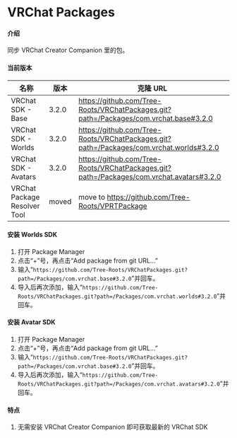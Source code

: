# VRChat Packages

#### 介绍

同步 VRChat Creator Companion 里的包。

#### 当前版本

| 名称                         | 版本   | 克隆 URL                                                                                           |
| ---------------------------- | ------ | -------------------------------------------------------------------------------------------------- |
| VRChat SDK - Base            | 3.2.0  | https://github.com/Tree-Roots/VRChatPackages.git?path=/Packages/com.vrchat.base#3.2.0              |
| VRChat SDK - Worlds          | 3.2.0  | https://github.com/Tree-Roots/VRChatPackages.git?path=/Packages/com.vrchat.worlds#3.2.0            |
| VRChat SDK - Avatars         | 3.2.0  | https://github.com/Tree-Roots/VRChatPackages.git?path=/Packages/com.vrchat.avatars#3.2.0           |
| VRChat Package Resolver Tool | moved | move to https://github.com/Tree-Roots/VPRTPackage |

#### 安装 Worlds SDK

1. 打开 Package Manager
2. 点击“+”号，再点击“Add package from git URL...”
3. 输入“`https://github.com/Tree-Roots/VRChatPackages.git?path=/Packages/com.vrchat.base#3.2.0`”并回车。
4. 导入后再次添加，输入“`https://github.com/Tree-Roots/VRChatPackages.git?path=/Packages/com.vrchat.worlds#3.2.0`”并回车。

#### 安装 Avatar SDK

1. 打开 Package Manager
2. 点击“+”号，再点击“Add package from git URL...”
3. 输入“`https://github.com/Tree-Roots/VRChatPackages.git?path=/Packages/com.vrchat.base#3.2.0`”并回车。
4. 导入后再次添加，输入“`https://github.com/Tree-Roots/VRChatPackages.git?path=/Packages/com.vrchat.avatars#3.2.0`”并回车。

#### 特点

1. 无需安装 VRChat Creator Companion 即可获取最新的 VRChat SDK

